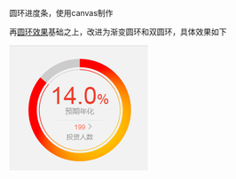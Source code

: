 圆环进度条，使用canvas制作

再[圆环效果](https://github.com/lbshub/Canvas-drawRing)基础之上，改进为渐变圆环和双圆环，具体效果如下

![效果图](https://github.com/mishe/canvas-ring-process/blob/master/22.png?raw=true)
